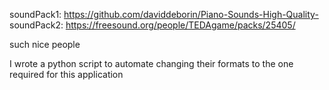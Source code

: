 soundPack1: https://github.com/daviddeborin/Piano-Sounds-High-Quality-
soundPack2: https://freesound.org/people/TEDAgame/packs/25405/

such nice people

I wrote a python script to automate changing their formats to the one required for this application